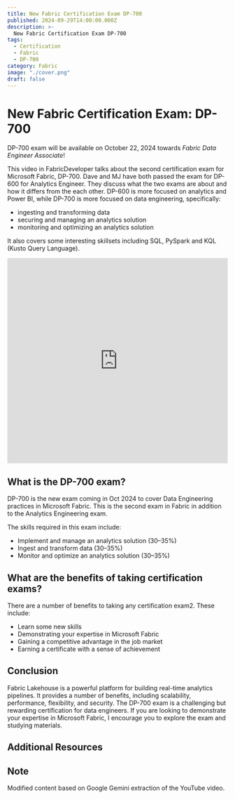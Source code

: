 ```yaml
---
title: New Fabric Certification Exam DP-700
published: 2024-09-29T14:00:00.000Z
description: >-
  New Fabric Certification Exam DP-700
tags:
  - Certification
  - Fabric
  - DP-700
category: Fabric
image: "./cover.png"
draft: false
---
```


# New Fabric Certification Exam: DP-700

DP-700 exam will be available on October 22, 2024 towards *Fabric Data Engineer Associate*!

This video in FabricDeveloper talks about the second certification exam for Microsoft Fabric, DP-700. Dave and MJ have both passed the exam for DP-600 for Analytics Engineer. They discuss what the two exams are about and how it differs from the each other. DP-600 is more focused on analytics and Power BI, while DP-700 is more focused on data engineering, specifically:
* ingesting and transforming data
* securing and managing an analytics solution
* monitoring and optimizing an analytics solution

It also covers some interesting skillsets including SQL, PySpark and KQL (Kusto Query Language).

<iframe width="100%" height="468" src="https://www.youtube.com/embed/x3ou_v0tCjo" title="DP-700 Fabric Data Engineer Certification Exam" frameborder="0" allow="accelerometer; autoplay; clipboard-write; encrypted-media; gyroscope; picture-in-picture; web-share" referrerpolicy="strict-origin-when-cross-origin" allowfullscreen></iframe>

## What is the DP-700 exam?

DP-700 is the new exam coming in Oct 2024 to cover Data Engineering practices in Microsoft Fabric. This is the second exam in Fabric in addition to the Analytics Engineering exam.

The skills required in this exam include:
* Implement and manage an analytics solution (30–35%)
* Ingest and transform data (30–35%)
* Monitor and optimize an analytics solution (30–35%)

## What are the benefits of taking certification exams?

There are a number of benefits to taking any certification exam2. These include:

* Learn some new skills
* Demonstrating your expertise in Microsoft Fabric
* Gaining a competitive advantage in the job market
* Earning a certificate with a sense of achievement

## Conclusion

Fabric Lakehouse is a powerful platform for building real-time analytics pipelines. It provides a number of benefits, including scalability, performance, flexibility, and security. The DP-700 exam is a challenging but rewarding certification for data engineers. If you are looking to demonstrate your expertise in Microsoft Fabric, I encourage you to explore the exam and studying materials.

## Additional Resources

## Note
Modified content based on Google Gemini extraction of the YouTube video.